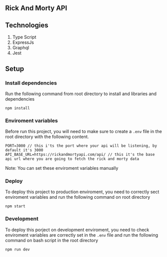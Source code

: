 ## Rick And Morty API


## Technologies

1. Type Script
2. ExpressJs
3. Graphql
4. Jest

## Setup

### Install dependencies
Run the following command from root directory to install and libraries and dependencies

```
npm install
```

### Enviroment variables
Before run this project, you will need to make sure to create a `.env` file in the root directory with the following content.

```
PORT=3000 // this i'ts the port where your api will be listening, by default it's 3000
API_BASE_URL=https://rickandmortyapi.com/api/ // this it's the base api url where you are going to fetch the rick and morty data
```

Note: You can set these enviroment variables manually



### Deploy
To deploy this project to production enviroment, you need to correctly sect enviroment variables and run the following command on root directory

```
npm start
```

### Development
To deploy this porject on development enviroment, you need to check enviroment variables are correctly set in the `.env` file and run the following command on bash script in the root directory

```
npm run dev
```